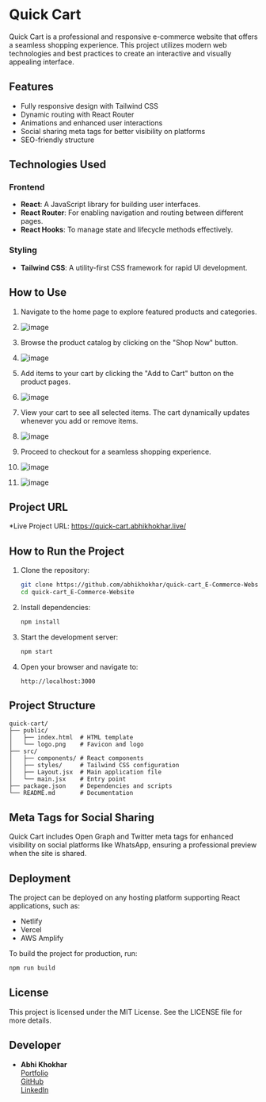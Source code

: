 # Quick Cart

Quick Cart is a professional and responsive e-commerce website that offers a seamless shopping experience. This project utilizes modern web technologies and best practices to create an interactive and visually appealing interface.

## Features

- Fully responsive design with Tailwind CSS
- Dynamic routing with React Router
- Animations and enhanced user interactions
- Social sharing meta tags for better visibility on platforms
- SEO-friendly structure

## Technologies Used

### Frontend

- **React**: A JavaScript library for building user interfaces.
- **React Router**: For enabling navigation and routing between different pages.
- **React Hooks**: To manage state and lifecycle methods effectively.

### Styling

- **Tailwind CSS**: A utility-first CSS framework for rapid UI development.

## How to Use

1. Navigate to the home page to explore featured products and categories.
2. ![image](https://github.com/user-attachments/assets/686237ee-aa5e-4bad-82aa-ff99cab06048)

3. Browse the product catalog by clicking on the "Shop Now" button.
4. ![image](https://github.com/user-attachments/assets/45fc7611-899d-4ad6-998f-5e706dd56a25)

5. Add items to your cart by clicking the "Add to Cart" button on the product pages.
6. ![image](https://github.com/user-attachments/assets/24c776b5-f3fc-48f5-a348-46824a25fd21)

7. View your cart to see all selected items. The cart dynamically updates whenever you add or remove items.
8. ![image](https://github.com/user-attachments/assets/89df09d7-b7c3-4b5c-891d-7fe93372991b)

9. Proceed to checkout for a seamless shopping experience.
10. ![image](https://github.com/user-attachments/assets/23f9fc3f-1639-4f65-a9ee-91d38e5d8de4)

11. ![image](https://github.com/user-attachments/assets/bbd24a58-6847-4dbc-8e23-090d2aaee88e)





## Project URL

*Live Project URL: https://quick-cart.abhikhokhar.live/

## How to Run the Project

1. Clone the repository:

   ```bash
   git clone https://github.com/abhikhokhar/quick-cart_E-Commerce-Website.git
   cd quick-cart_E-Commerce-Website
   ```

2. Install dependencies:

   ```bash
   npm install
   ```

3. Start the development server:

   ```bash
   npm start
   ```

4. Open your browser and navigate to:

   ```
   http://localhost:3000
   ```

## Project Structure

```
quick-cart/
├── public/
│   ├── index.html  # HTML template
│   └── logo.png    # Favicon and logo
├── src/
│   ├── components/ # React components
│   ├── styles/     # Tailwind CSS configuration
│   ├── Layout.jsx  # Main application file
│   └── main.jsx    # Entry point
├── package.json    # Dependencies and scripts
└── README.md       # Documentation
```

## Meta Tags for Social Sharing

Quick Cart includes Open Graph and Twitter meta tags for enhanced visibility on social platforms like WhatsApp, ensuring a professional preview when the site is shared.

## Deployment

The project can be deployed on any hosting platform supporting React applications, such as:

- Netlify
- Vercel
- AWS Amplify

To build the project for production, run:

```bash
npm run build
```

## License

This project is licensed under the MIT License. See the LICENSE file for more details.

## Developer

- **Abhi Khokhar**\
  [Portfolio](https://abhikhokhar.live)\
  [GitHub](https://github.com/abhikhokhar)\
  [LinkedIn](https://www.linkedin.com/in/abhi-khokhar-131851284/)

